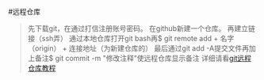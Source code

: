 #远程仓库
>先下载git，在通过打信注册账号密码。
>在github新建一个仓库。
>再建立链接（ssh弄）
> 通过本地仓库打开git bash再$ git remote add + 名字（origin） + 连接地址（为新建仓库的）
> 最后通过git add -A提交文件再加上备注$ git commit -m "修改注释"使远程仓库显示备注
> 详细请看[git远程仓库教程](https://blog.csdn.net/qq_36667170/article/details/79085301)

